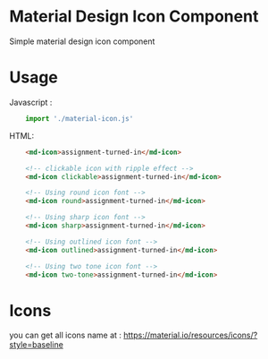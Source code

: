 # Material Design Icon Component
Simple material design icon component

# Usage
Javascript :

```javascript
    import './material-icon.js'
```

HTML:

```html
    <md-icon>assignment-turned-in</md-icon>

    <!-- clickable icon with ripple effect -->
    <md-icon clickable>assignment-turned-in</md-icon>

    <!-- Using round icon font -->
    <md-icon round>assignment-turned-in</md-icon>

    <!-- Using sharp icon font -->
    <md-icon sharp>assignment-turned-in</md-icon>

    <!-- Using outlined icon font -->
    <md-icon outlined>assignment-turned-in</md-icon>

    <!-- Using two tone icon font -->
    <md-icon two-tone>assignment-turned-in</md-icon>
```



# Icons
you can get all icons name at : https://material.io/resources/icons/?style=baseline
